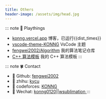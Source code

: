 ```yaml
---
title: Others
header-image: /assets/img/head.jpg
---
```


::: note  🌴 Playthings
<!-- > [dribbble profile](https://dribbble.com/fengwei2002) -->
- [konng.vercel.app](https://konng.vercel.app) 博客，已运行{{dist_times}}  
- [vscode-theme-KONNG](https://marketplace.visualstudio.com/items?itemName=OvO.konng)  VsCode 主题 
- [fengwei2002/Algorithm](https://github.com/fengwei2002/Algorithm) 我的算法笔记仓库
- [C++ 算法模板](https://www.notion.so/fengwei2002/include-algorithm-2ed2f53326b049b8945f6119c83874be) 我的 C++ 算法模板
:::

::: note 🍀 Contact 
- 🔗 Github: [fengwei2002](https://github.com/fengwei2002)
- 🔗 zhihu: [kycu](https://www.zhihu.com/people/kwmwmwnw)
- 🔗 codeforces: [KONNG](http://codeforces.com/profile/KONNG#)
- 🔗 Wechat: [konng0120](https://raw.githubusercontent.com/fengwei2002/Pictures_01/master/img/konng0120-2021-06-19.jpg)||[wsublimation ](https://raw.githubusercontent.com/fengwei2002/Pictures_02/master/img/2020-11-24-11-41-33.jpg)
:::

<script>
    export default {
        props: ['slot-key'],
        data() {
            return {
                dist_times: "xx days xx h xx m xx s"
            };
        },
        methods: {
            refresh() {
                let start_date = '2020-01-20 00:15:00.0';
                start_date = start_date.substring(0, 19);
                start_date = start_date.replace(/-/g, '/');
                let start_timestamp = new Date(start_date).getTime();
                let now_timestamp = new Date();

                let dist_timestamp = now_timestamp - start_timestamp;
                let dist_days = Math.floor(dist_timestamp / (24 * 3600 * 1000));
                let dist_hours = Math.floor((dist_timestamp % (24 * 3600 * 1000)) / (3600 * 1000));
                let dist_mins = Math.floor((dist_timestamp % (3600 * 1000)) / (60 * 1000));
                let dist_secs = Math.floor((dist_timestamp % (60 * 1000)) / 1000);
                this.dist_times = `${dist_days} days ${dist_hours} h ${dist_mins} m ${dist_secs} s`;
            }
        },
        mounted() {
            this.refresh();
            setInterval(this.refresh, 1000);
        }
    }
</script>

<link rel="stylesheet" href="https://ico.z01.com/zico.min.css">
